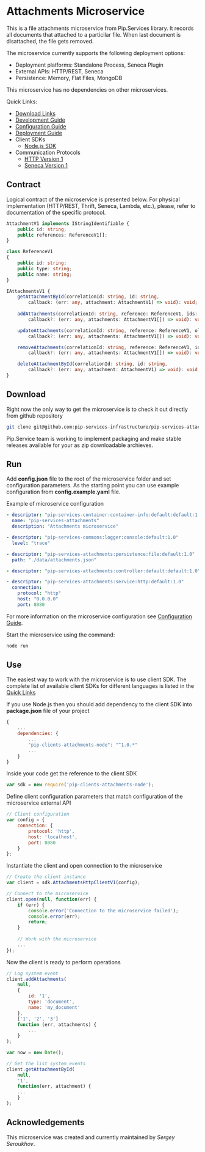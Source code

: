 # Attachments Microservice

This is a file attachments microservice from Pip.Services library. 
It records all documents that attached to a particilar file.
When last document is disattached, the file gets removed.

The microservice currently supports the following deployment options:
* Deployment platforms: Standalone Process, Seneca Plugin
* External APIs: HTTP/REST, Seneca
* Persistence: Memory, Flat Files, MongoDB

This microservice has no dependencies on other microservices.

<a name="links"></a> Quick Links:

* [Download Links](doc/Downloads.md)
* [Development Guide](doc/Development.md)
* [Configuration Guide](doc/Configuration.md)
* [Deployment Guide](doc/Deployment.md)
* Client SDKs
  - [Node.js SDK](https://github.com/pip-services/pip-clients-attachments-node)
* Communication Protocols
  - [HTTP Version 1](doc/HttpProtocolV1.md)
  - [Seneca Version 1](doc/SenecaProtocolV1.md)

##  Contract

Logical contract of the microservice is presented below. For physical implementation (HTTP/REST, Thrift, Seneca, Lambda, etc.),
please, refer to documentation of the specific protocol.

```typescript
AttachmentV1 implements IStringIdentifiable {
    public id: string;
    public references: ReferenceV1[];
}

class ReferenceV1
{
    public id: string;
    public type: string;
    public name: string;
}

IAttachmentsV1 {
    getAttachmentById(correlationId: string, id: string,
        callback: (err: any, attachment: AttachmentV1) => void): void;
    
    addAttachments(correlationId: string, reference: ReferenceV1, ids: string[],
        callback?: (err: any, attachments: AttachmentV1[]) => void): void;

    updateAttachments(correlationId: string, reference: ReferenceV1, oldIds: string[], newIds: string[],
        callback?: (err: any, attachments: AttachmentV1[]) => void): void;

    removeAttachments(correlationId: string, reference: ReferenceV1, ids: string[],
        callback?: (err: any, attachments: AttachmentV1[]) => void): void;

    deleteAttachmentById(correlationId: string, id: string,
        callback?: (err: any, attachment: AttachmentV1) => void): void;
}
```

## Download

Right now the only way to get the microservice is to check it out directly from github repository
```bash
git clone git@github.com:pip-services-infrastructure/pip-services-attachments-node.git
```

Pip.Service team is working to implement packaging and make stable releases available for your 
as zip downloadable archieves.

## Run

Add **config.json** file to the root of the microservice folder and set configuration parameters.
As the starting point you can use example configuration from **config.example.yaml** file. 

Example of microservice configuration
```yaml
- descriptor: "pip-services-container:container-info:default:default:1.0"
  name: "pip-services-attachments"
  description: "Attachments microservice"

- descriptor: "pip-services-commons:logger:console:default:1.0"
  level: "trace"

- descriptor: "pip-services-attachments:persistence:file:default:1.0"
  path: "./data/attachments.json"

- descriptor: "pip-services-attachments:controller:default:default:1.0"

- descriptor: "pip-services-attachments:service:http:default:1.0"
  connection:
    protocol: "http"
    host: "0.0.0.0"
    port: 8080
```
 
For more information on the microservice configuration see [Configuration Guide](Configuration.md).

Start the microservice using the command:
```bash
node run
```

## Use

The easiest way to work with the microservice is to use client SDK. 
The complete list of available client SDKs for different languages is listed in the [Quick Links](#links)

If you use Node.js then you should add dependency to the client SDK into **package.json** file of your project
```javascript
{
    ...
    dependencies: {
        ...
        "pip-clients-attachments-node": "^1.0.*"
        ...
    }
}
```

Inside your code get the reference to the client SDK
```javascript
var sdk = new require('pip-clients-attachments-node');
```

Define client configuration parameters that match configuration of the microservice external API
```javascript
// Client configuration
var config = {
    connection: {
        protocol: 'http',
        host: 'localhost', 
        port: 8080
    }
};
```

Instantiate the client and open connection to the microservice
```javascript
// Create the client instance
var client = sdk.AttachmentsHttpClientV1(config);

// Connect to the microservice
client.open(null, function(err) {
    if (err) {
        console.error('Connection to the microservice failed');
        console.error(err);
        return;
    }
    
    // Work with the microservice
    ...
});
```

Now the client is ready to perform operations
```javascript
// Log system event
client.addAttachments(
    null,
    {
        id: '1',
        type: 'document',
        name: 'my_document'
    },
    ['1', '2', '3']
    function (err, attachments) {
        ...
    }
);
```

```javascript
var now = new Date();

// Get the list system events
client.getAttachmentById(
    null,
    '1',
    function(err, attachment) {
    ...    
    }
);
```    

## Acknowledgements

This microservice was created and currently maintained by *Sergey Seroukhov*.

